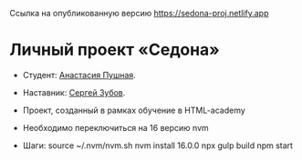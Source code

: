 Ссылка на опубликованную версию https://sedona-proj.netlify.app

# Личный проект «Седона» 

* Студент: [Анастасия Пушная](https://up.htmlacademy.ru/adaptive/28/user/1554339).
* Наставник: [Сергей Зубов](https://htmlacademy.ru/profile/serj).

* Проект, созданный в рамках обучение в HTML-academy
* Необходимо переключиться на 16 версию nvm
* Шаги:
    source ~/.nvm/nvm.sh
    nvm install 16.0.0
    npx gulp build
    npm start
